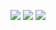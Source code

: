 <!--
**yutomizuta/yutomizuta** is a ✨ _special_ ✨ repository because its `README.md` (this file) appears on your GitHub profile.

Here are some ideas to get you started:

- 🔭 I’m currently working on ...
- 🌱 I’m currently learning ...
- 👯 I’m looking to collaborate on ...
- 🤔 I’m looking for help with ...
- 💬 Ask me about ...
- 📫 How to reach me: ...
- 😄 Pronouns: ...
- ⚡ Fun fact: ...
-->

![](http://github-profile-summary-cards.vercel.app/api/cards/profile-details?username=yutomizuta&theme=aura)
![](http://github-profile-summary-cards.vercel.app/api/cards/repos-per-language?username=yutomizuta&theme=aura)
![](http://github-profile-summary-cards.vercel.app/api/cards/most-commit-language?username=yutomizuta&theme=aura)
